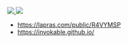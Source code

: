 <a href="https://github.com/anuraghazra/github-readme-stats">
  <img src="https://github-readme-stats.vercel.app/api?username=kawax&count_private=true&show_icons=true">
</a>
<a href="https://github.com/anuraghazra/github-readme-stats">
  <img src="https://github-readme-stats.vercel.app/api/top-langs/?username=kawax&hide=Java,XSLT">
</a>

- https://lapras.com/public/R4VYMSP
- https://invokable.github.io/

<!--
**kawax/kawax** is a ✨ _special_ ✨ repository because its `README.md` (this file) appears on your GitHub profile.

Here are some ideas to get you started:

- 🔭 I’m currently working on ...
- 🌱 I’m currently learning ...
- 👯 I’m looking to collaborate on ...
- 🤔 I’m looking for help with ...
- 💬 Ask me about ...
- 📫 How to reach me: ...
- 😄 Pronouns: ...
- ⚡ Fun fact: ...
-->
